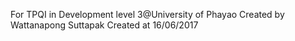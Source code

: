 For TPQI in Development level 3@University of Phayao
Created by Wattanapong Suttapak
Created at 16/06/2017
